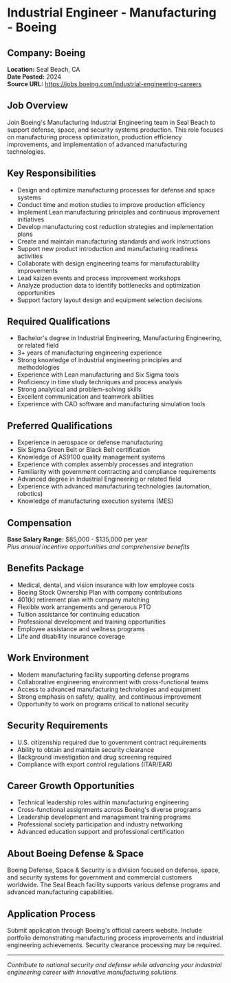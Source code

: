 # Industrial Engineer - Manufacturing - Boeing

## Company: Boeing
**Location:** Seal Beach, CA  
**Date Posted:** 2024  
**Source URL:** https://jobs.boeing.com/industrial-engineering-careers  

## Job Overview
Join Boeing's Manufacturing Industrial Engineering team in Seal Beach to support defense, space, and security systems production. This role focuses on manufacturing process optimization, production efficiency improvements, and implementation of advanced manufacturing technologies.

## Key Responsibilities
- Design and optimize manufacturing processes for defense and space systems
- Conduct time and motion studies to improve production efficiency
- Implement Lean manufacturing principles and continuous improvement initiatives
- Develop manufacturing cost reduction strategies and implementation plans
- Create and maintain manufacturing standards and work instructions
- Support new product introduction and manufacturing readiness activities
- Collaborate with design engineering teams for manufacturability improvements
- Lead kaizen events and process improvement workshops
- Analyze production data to identify bottlenecks and optimization opportunities
- Support factory layout design and equipment selection decisions

## Required Qualifications
- Bachelor's degree in Industrial Engineering, Manufacturing Engineering, or related field
- 3+ years of manufacturing engineering experience
- Strong knowledge of industrial engineering principles and methodologies
- Experience with Lean manufacturing and Six Sigma tools
- Proficiency in time study techniques and process analysis
- Strong analytical and problem-solving skills
- Excellent communication and teamwork abilities
- Experience with CAD software and manufacturing simulation tools

## Preferred Qualifications
- Experience in aerospace or defense manufacturing
- Six Sigma Green Belt or Black Belt certification
- Knowledge of AS9100 quality management systems
- Experience with complex assembly processes and integration
- Familiarity with government contracting and compliance requirements
- Advanced degree in Industrial Engineering or related field
- Experience with advanced manufacturing technologies (automation, robotics)
- Knowledge of manufacturing execution systems (MES)

## Compensation
**Base Salary Range:** $85,000 - $135,000 per year  
*Plus annual incentive opportunities and comprehensive benefits*

## Benefits Package
- Medical, dental, and vision insurance with low employee costs
- Boeing Stock Ownership Plan with company contributions
- 401(k) retirement plan with company matching
- Flexible work arrangements and generous PTO
- Tuition assistance for continuing education
- Professional development and training opportunities
- Employee assistance and wellness programs
- Life and disability insurance coverage

## Work Environment
- Modern manufacturing facility supporting defense programs
- Collaborative engineering environment with cross-functional teams
- Access to advanced manufacturing technologies and equipment
- Strong emphasis on safety, quality, and continuous improvement
- Opportunity to work on programs critical to national security

## Security Requirements
- U.S. citizenship required due to government contract requirements
- Ability to obtain and maintain security clearance
- Background investigation and drug screening required
- Compliance with export control regulations (ITAR/EAR)

## Career Growth Opportunities
- Technical leadership roles within manufacturing engineering
- Cross-functional assignments across Boeing's diverse programs
- Leadership development and management training programs
- Professional society participation and industry networking
- Advanced education support and professional certification

## About Boeing Defense & Space
Boeing Defense, Space & Security is a division focused on defense, space, and security systems for government and commercial customers worldwide. The Seal Beach facility supports various defense programs and advanced manufacturing capabilities.

## Application Process
Submit application through Boeing's official careers website. Include portfolio demonstrating manufacturing process improvements and industrial engineering achievements. Security clearance processing may be required.

---
*Contribute to national security and defense while advancing your industrial engineering career with innovative manufacturing solutions.*
